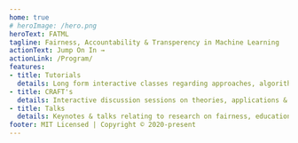```yaml
---
home: true
# heroImage: /hero.png
heroText: FATML
tagline: Fairness, Accountability & Transperency in Machine Learning
actionText: Jump On In →
actionLink: /Program/
features:
- title: Tutorials
  details: Long form interactive classes regarding approaches, algorithms & packages to identify or measure fairness
- title: CRAFT's
  details: Interactive discussion sessions on theories, applications & thought experiments
- title: Talks
  details: Keynotes & talks relating to research on fairness, education, philosophy & law regarding ethical AI
footer: MIT Licensed | Copyright © 2020-present 
---
```


